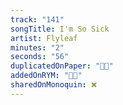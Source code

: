 ```yaml
---
track: "141"
songTitle: I'm So Sick
artist: Flyleaf
minutes: "2"
seconds: "56"
duplicatedOnPaper: "👍🏻"
addedOnRYM: "👍🏻"
sharedOnMonoquin: ❌
---
```

